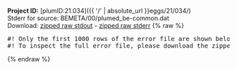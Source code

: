 **Project ID:** [plumID:21.034]({{ '/' | absolute_url }}eggs/21/034/)  
Stderr for source:  BEMETA/00/plumed_be-common.dat   
Download: [zipped raw stdout](plumed_be-common.dat.plumed_master.stdout.txt.zip) - [zipped raw stderr](plumed_be-common.dat.plumed_master.stderr.txt.zip) 
{% raw %}
<pre>
#! Only the first 1000 rows of the error file are shown below
#! To inspect the full error file, please download the zipped raw stderr file above
</pre>
{% endraw %}
